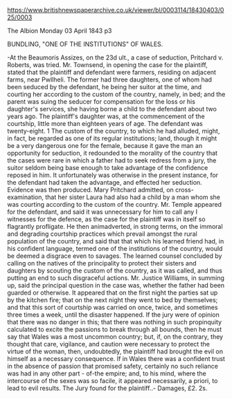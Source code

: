 https://www.britishnewspaperarchive.co.uk/viewer/bl/0003114/18430403/025/0003

The Albion
Monday 03 April 1843
p3

BUNDLING, "ONE OF THE INSTITUTIONS" OF WALES.

-At the Beaumoris Assizes, on the 23d ult., a case of seduction, Pritchard v. Roberts, was tried. Mr. Townsend, in opening the case for the plaintiff, stated that the plaintiff and defendant were farmers, residing on adjacent farms, near Pwllheli. The former had three daughters, one of whom had been seduced by the defendant, he being her suitor at the time, and courting her according to the custom of the country, namely, in bed; and the parent was suing the seducer for compensation for the loss or his daughter's services, she having borne a child to the defendant about two years ago. The plaintiff's daughter was, at the commencement of the courtship, little more than eighteen years of age. The defendant was twenty-eight. 1 The custom of the country, to which he had alluded, might, in fact, be regarded as one of its regular institutions; land, though it might be a very dangerous one for the female, because it gave the man an opportunity for seduction, it redounded to the morality of the country that the cases were rare in which a father had to seek redress from a jury, the suitor seldom being base enough to take advantage of the confidence reposed in him. It unfortunately was otherwise in the present instance, for the defendant had taken the advantage, and effected her seduction. Evidence was then produced. Mary Pritchard admitted, on cross-examination, that her sister Laura had also had a child by a man whom she was courting according to the custom of the country. Mr. Temple appeared for the defendant, and said it was unnecessary for him to call any I witnesses for the defence, as the case for the plaintiff was in itself so flagrantly profligate. He then animadverted, in strong terms, on the immoral and degrading courtship practices which prevail amongst the rural population of the country, and said that that which his learned friend had, in his confident language, termed one of the institutions of the country, would be deemed a disgrace even to savages. The learned counsel concluded by calling on the natives of the principality to protect their sisters and daughters by scouting the custom of the country, as it was called, and thus putting an end to such disgraceful actions. Mr. Justice Williams, in summing up, said the principal question in the case was, whether the father had been guarded or otherwise. It appeared that on the first night the parties sat up by the kitchen fire; that on the next night they went to bed by themselves; and that this sort of courtship was carried on once, twice, and sometimes three times a week, until the disaster happened. If the jury were of opinion that there was no danger in this; that there was nothing in such propinquity calculated to excite the passions to break through all bounds, then he must say that Wales was a most uncommon country; but, if, on the contrary, they thought that care, vigilance, and caution were necessary to protect the virtue of the woman, then, undoubtedly, the plaintiff had brought the evil on himself as a necessary consequence. If in Wales there was a confident trust in the absence of passion that promised safety, certainly no such reliance was had in any other part - of-the empire; and, to his mind, where the intercourse of the sexes was so facile, it appeared necessarily, a priori, to lead to evil results. The Jury found for the plaintiff..- Damages, £2. 2s. 
